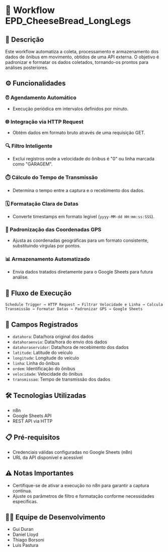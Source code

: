 # 📌 Workflow EPD_CheeseBread_LongLegs

## 🚀 Descrição

Este workflow automatiza a coleta, processamento e armazenamento dos dados de ônibus em movimento, obtidos de uma API externa. O objetivo é padronizar e formatar os dados coletados, tornando-os prontos para análises posteriores.

## ⚙️ Funcionalidades

### ⏰ Agendamento Automático
- Execução periódica em intervalos definidos por minuto.

### 🌐 Integração via HTTP Request
- Obtém dados em formato bruto através de uma requisição GET.

### 🔍 Filtro Inteligente
- Exclui registros onde a velocidade do ônibus é "0" ou linha marcada como "GARAGEM".

### ⏱️ Cálculo do Tempo de Transmissão
- Determina o tempo entre a captura e o recebimento dos dados.

### 🗓️ Formatação Clara de Datas
- Converte timestamps em formato legível (`yyyy-MM-dd HH:mm:ss:SSS`).

### 📍 Padronização das Coordenadas GPS
- Ajusta as coordenadas geográficas para um formato consistente, substituindo vírgulas por pontos.

### 📊 Armazenamento Automatizado
- Envia dados tratados diretamente para o Google Sheets para futura análise.

## 🔄 Fluxo de Execução

```
Schedule Trigger → HTTP Request → Filtrar Velocidade e Linha → Calcula Transmissão → Formatar Datas → Padronizar GPS → Google Sheets
```

## 📝 Campos Registrados
- `datahora`: Data/hora original dos dados
- `datahoraenvio`: Data/hora do envio dos dados
- `datahoraservidor`: Data/hora de recebimento dos dados
- `latitude`: Latitude do veículo
- `longitude`: Longitude do veículo
- `linha`: Linha do ônibus
- `ordem`: Identificação do ônibus
- `velocidade`: Velocidade do ônibus
- `transmissao`: Tempo de transmissão dos dados

## 🛠️ Tecnologias Utilizadas
- n8n
- Google Sheets API
- REST API via HTTP

## 📋 Pré-requisitos
- Credenciais válidas configuradas no Google Sheets (n8n)
- URL da API disponível e acessível

## ⚠️ Notas Importantes

- Certifique-se de ativar a execução no n8n para garantir a captura contínua.
- Ajuste os parâmetros de filtro e formatação conforme necessidades específicas.

## 👨‍💻 Equipe de Desenvolvimento
- Gui Duran
- Daniel Lloyd
- Thiago Borsoni
- Luis Pastura
